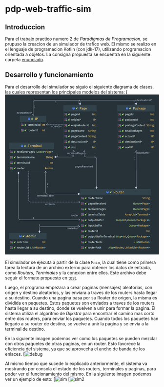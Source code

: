 # pdp-web-traffic-sim

## Introduccion
Para el trabajo practico numero 2 de _Paradigmas de Programacion_, se prupuso la creacion de un simulador de trafico web. 
El mismo se realizo en el lenguaje de programacion Kotlin (con jdk-17), utilizando programacion orientada a objetos. 
La consigna propuesta se encuentra en la siguiente carpeta [enunciado](https://github.com/ginos1998/pdp-web-traffic-sim/tree/develop/doc/consigna).

## Desarrollo y funcionamiento
Para el desarrollo del simulador se siguio el siguiente diagrama de clases, las cuales representan los principales
modelos del sistema:
[![Diagrama de clases](https://github.com/ginos1998/pdp-web-traffic-sim/blob/develop/doc/package.png)

El simulador se ejecuta a partir de la clase `Main`, la cual tiene como primera tarea la lectura de un archivo externo
para obtener los datos de entrada, como _Routers, Terminales_ y la conexion entre ellos. Este archivo debe seguir el 
formato propuesto en [test](completar).

Luego, el programa empezara a crear paginas (mensajes) aleatorias, con origen y destino aleatorios, y las enviara a traves de los
routers hasta llegar a su destino. Cuando una pagina pasa por su Router de origen, la misma es dividida en paquetes.
Estos paquetes son enviados a traves de los routers hasta llegar a su destino, donde se vuelven a unir para formar la pagina.
El sistema utiliza el algoritmo de _Dijkstra_ para encontrar el camino mas corto entre dos routers, para enviar los paquetes.
Cuando todos los paquetes han llegado a su router de destino, se vuelve a unir la pagina y se envia a la terminal de destino.

En la siguiente imagen podemos ver como los paquetes se pueden mezclar con otros paquetes de otras paginas, en un router. 
Esto favorece la eficiencia del sistema, ya que se aprovecha el ancho de banda de los enlaces.
[![debug](completar)

Al mismo tiempo que sucede lo explicado anteriormente, el sistema va mostrando por consola el estado de los routers,
terminales y paginas, para poder ver el funcionamiento del mismo. En la siguiente imagen podemos ver un ejemplo de esto:
[![sim](completar)
[![sim2](completar)
